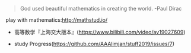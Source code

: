 >God used beautiful mathematics in creating the world.      -Paul Dirac

play with mathematics:http://mathstud.io/

* 高等数学『上海交大版本』(https://www.bilibili.com/video/av19027609) 

* study Progress(https://github.com/AAAlimjan/stuff2019/issues/7)
